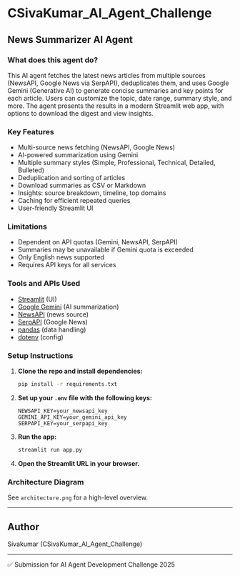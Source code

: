 
# CSivaKumar_AI_Agent_Challenge

## News Summarizer AI Agent

### What does this agent do?
This AI agent fetches the latest news articles from multiple sources (NewsAPI, Google News via SerpAPI), deduplicates them, and uses Google Gemini (Generative AI) to generate concise summaries and key points for each article. Users can customize the topic, date range, summary style, and more. The agent presents the results in a modern Streamlit web app, with options to download the digest and view insights.

### Key Features
- Multi-source news fetching (NewsAPI, Google News)
- AI-powered summarization using Gemini
- Multiple summary styles (Simple, Professional, Technical, Detailed, Bulleted)
- Deduplication and sorting of articles
- Download summaries as CSV or Markdown
- Insights: source breakdown, timeline, top domains
- Caching for efficient repeated queries
- User-friendly Streamlit UI

### Limitations
- Dependent on API quotas (Gemini, NewsAPI, SerpAPI)
- Summaries may be unavailable if Gemini quota is exceeded
- Only English news supported
- Requires API keys for all services

### Tools and APIs Used
- [Streamlit](https://streamlit.io/) (UI)
- [Google Gemini](https://ai.google.dev/) (AI summarization)
- [NewsAPI](https://newsapi.org/) (news source)
- [SerpAPI](https://serpapi.com/) (Google News)
- [pandas](https://pandas.pydata.org/) (data handling)
- [dotenv](https://pypi.org/project/python-dotenv/) (config)

### Setup Instructions
1. **Clone the repo and install dependencies:**
	```bash
	pip install -r requirements.txt
	```
2. **Set up your `.env` file with the following keys:**
	```env
	NEWSAPI_KEY=your_newsapi_key
	GEMINI_API_KEY=your_gemini_api_key
	SERPAPI_KEY=your_serpapi_key
	```
3. **Run the app:**
	```bash
	streamlit run app.py
	```
4. **Open the Streamlit URL in your browser.**

### Architecture Diagram
See `architecture.png` for a high-level overview.

---

## Author
Sivakumar (CSivaKumar_AI_Agent_Challenge)

---
✅ Submission for AI Agent Development Challenge 2025
